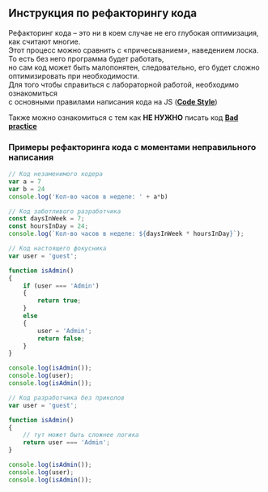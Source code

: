 ## Инструкция по рефакторингу кода

Рефакторинг кода – это ни в коем случае не его глубокая оптимизация, как считают многие.  
Этот процесс можно сравнить с «причесыванием», наведением лоска. То есть без него программа будет работать,  
но сам код может быть малопонятен, следовательно, его будет сложно оптимизировать при необходимости.  
Для того чтобы справиться с лабораторной работой, необходимо ознакомиться  
с основными правилами написания кода на JS (__[Code Style](https://learn.javascript.ru/coding-style)__)

Также можно ознакомиться с тем как **НЕ НУЖНО** писать код __[Bad practice](https://learn.javascript.ru/ninja-code)__ 

### Примеры рефакторинга кода с моментами неправильного написания

```js
// Код незаменимого кодера
var a = 7
var b = 24
console.log('Кол-во часов в неделе: ' + a*b)

// Код заботливого разработчика
const daysInWeek = 7;
const hoursInDay = 24;
console.log(`Кол-во часов в неделе: ${daysInWeek * hoursInDay}`);

// Код настоящего фокусника
var user = 'guest';

function isAdmin()
{
    if (user === 'Admin')
    {
        return true;
    }
    else
    {
        user = 'Admin';
        return false;
    }
}

console.log(isAdmin());
console.log(user);
console.log(isAdmin());

// Код разработчика без приколов
var user = 'guest';

function isAdmin()
{
    // тут может быть сложнее логика
    return user === 'Admin';
}

console.log(isAdmin());
console.log(user);
console.log(isAdmin());
```
